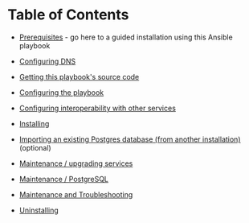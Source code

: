 # Table of Contents

- [Prerequisites](prerequisites.md) - go here to a guided installation using this Ansible playbook

- [Configuring DNS](configuring-dns.md)

- [Getting this playbook's source code](getting-the-playbook.md)

- [Configuring the playbook](configuring-playbook.md)

- [Configuring interoperability with other services](interoperability.md)

- [Installing](installing.md)

- [Importing an existing Postgres database (from another installation)](services/postgres.md#importing) (optional)

- [Maintenance / upgrading services](maintenance-upgrading-services.md)

- [Maintenance / PostgreSQL](services/postgres.md#maintenance)
 
- [Maintenance and Troubleshooting](maintenance-and-troubleshooting.md)

- [Uninstalling](uninstalling.md)
